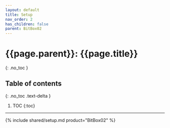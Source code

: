 ```yaml
---
layout: default
title: Setup
nav_order: 2
has_children: false
parent: BitBox02
---
```


# {{page.parent}}: {{page.title}}
{: .no_toc }

## Table of contents
{: .no_toc .text-delta }

1. TOC
{:toc}

---

{% include shared/setup.md product="BitBox02" %}
